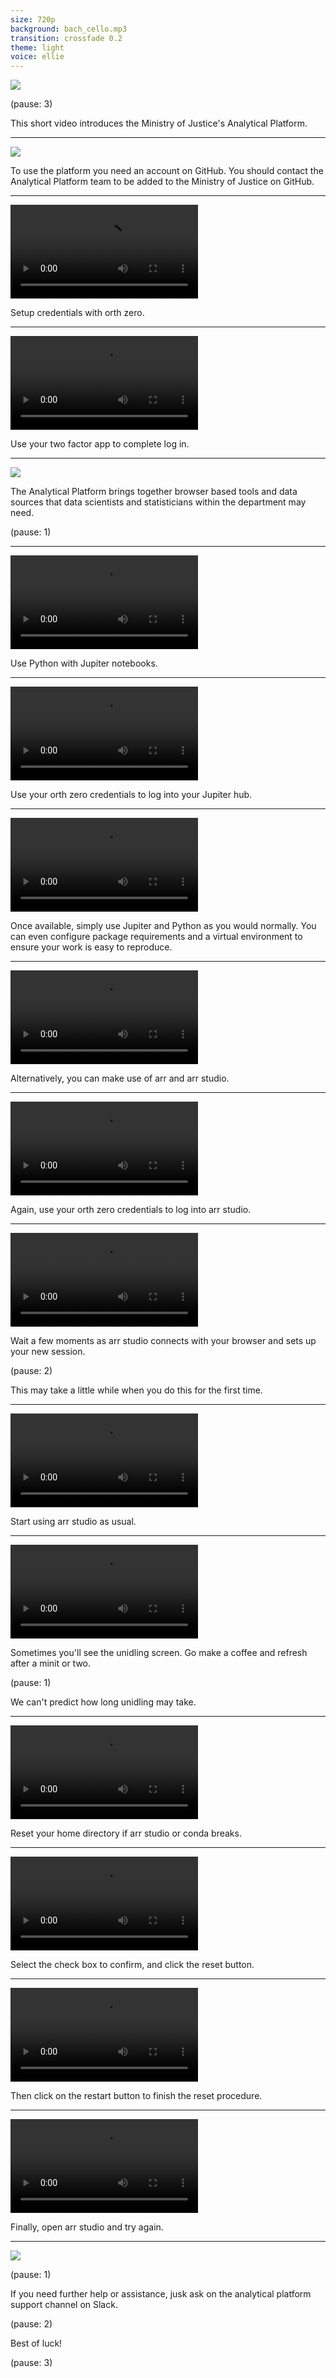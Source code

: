 ```yaml
---
size: 720p
background: bach_cello.mp3
transition: crossfade 0.2
theme: light
voice: ellie
---
```


![](moj_logo.png)

(pause: 3)

This short video introduces the Ministry of Justice's Analytical Platform.

---

![](moj_github.png)

To use the platform you need an account on GitHub. You should contact the
Analytical Platform team to be added to the Ministry of Justice on GitHub.

---

![00-04](login_ap.mp4)

Setup credentials with orth zero.

---

![04-11](login_ap.mp4)

Use your two factor app to complete log in.

---

![](analytic_platform_tools.png)

The Analytical Platform brings together browser based tools and data sources
that data scientists and statisticians within the department may need.

(pause: 1)

---

![00-06](jupyter_ap.mp4)

Use Python with Jupiter notebooks.

---

![06-17](jupyter_ap.mp4)

Use your orth zero credentials to log into your Jupiter hub.

---

![17-34](jupyter_ap.mp4)

Once available, simply use Jupiter and Python as you would normally. You can
even configure package requirements and a virtual environment to ensure your
work is easy to reproduce.

---

![00-07](rstudio_ap.mp4)

Alternatively, you can make use of arr and arr studio.

---

![07-15](rstudio_ap.mp4)

Again, use your orth zero credentials to log into arr studio.

---

![15-29](rstudio_ap.mp4)

Wait a few moments as arr studio connects with your browser and sets up your
new session.

(pause: 2)

This may take a little while when you do this for the first time.

---

![29-34](rstudio_ap.mp4)

Start using arr studio as usual.

---

![00-12](unidling_ap.mp4)

Sometimes you'll see the unidling screen. Go make a coffee and refresh after
a minit or two.

(pause: 1)

We can't predict how long unidling may take.

---

![00-05](ripley_button.mp4)

Reset your home directory if arr studio or conda breaks.

---

![05-12](ripley_button.mp4)

Select the check box to confirm, and click the reset button.

---

![12-23](ripley_button.mp4)

Then click on the restart button to finish the reset procedure.

---

![23-27](ripley_button.mp4)

Finally, open arr studio and try again.

---

![](moj_logo.png)

(pause: 1)

If you need further help or assistance, jusk ask on the analytical
platform support channel on Slack.

(pause: 2)

Best of luck!

(pause: 3)
